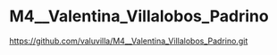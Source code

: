 # M4__Valentina_Villalobos_Padrino


https://github.com/valuvilla/M4__Valentina_Villalobos_Padrino.git


